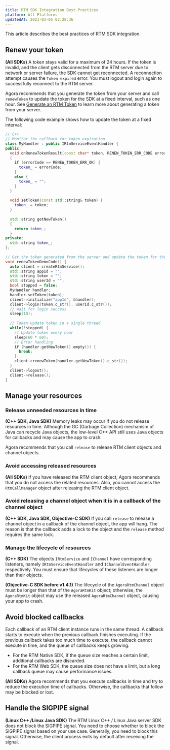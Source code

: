 ```yaml
---
title: RTM SDK Integration Best Practices
platform: All Platforms
updatedAt: 2021-03-05 02:28:36
---
```

This article describes the best practices of RTM SDK integration.

## Renew your token

**(All SDKs)** A token stays valid for a maximum of 24 hours. If the token is invalid, and the client gets disconnected from the RTM server due to network or server failure, the SDK cannot get reconnected. A reconnection attempt causes the  `Token expired` error. You must logout and login again to successfully reconnect to the RTM server.

Agora recommends that you generate the token from your server and call `renewToken` to update the token for the SDK at a fixed interval, such as one hour. See [Generate an RTM Token](https://docs.agora.io/en/Real-time-Messaging/token_server_rtm?platform=All%20Platforms) to learn more about generating a token from your server.

The following code example shows how to update the token at a fixed interval:

```cpp
// C++
// Monitor the callback for token expiration
class MyHandler : public IRtmServiceEventHandler {
public:
  void onRenewTokenResult(const char* token, RENEW_TOKEN_ERR_CODE errorCode)
  {
    if (errorCode == RENEW_TOKEN_ERR_OK) {
      token_ = errorCode;
    }
    else {
      token_ = "";
    }
  }
    
  void setToken(const std::string& token) {
    token_ = token;
  }
    
  std::string getNewToken()
  {
    return token_;
  }
private:
  std::string token_;
};
  
// Get the token generated from the server and update the token for the SDK
void renewTokenDemoCode() {
  auto client = createRtmService();
  std::string appId = "";
  std::string token = "";
  std::string userId = "";
  bool stopped = false;
  MyHandler handler;
  handler.setToken(token);
  client->initialize("appId", &handler);
  client->login(token.c_str(), userId.c_str());
  // Wait for login success
  sleep(10);
    
  // Token Update token in a single thread
  while(!stopped) {
    // Update token every hour
    sleep(60 * 60);
    // Error handling
    if (handler.getNewToken().empty()) {
      break;
    }
    client->renewToken(handler.getNewToken().c_str());
  }
  client->logout();
  client->release();
}
```

## Manage your resources

### Release unneeded resources in time

**(C++ SDK, Java SDK)** Memory leaks may occur if you do not release resources in time. Although the GC (Garbage Collection) mechanism of Java can recycle Java objects, the low-level C++ API still uses Java objects for callbacks and may cause the app to crash.

Agora recommends that you call `release` to release RTM client objects and channel objects. 

### Avoid accessing released resources

**(All SDKs)** If you have released the RTM client object, Agora recommends that you do not access the related resources. Also, you cannot access the `RtmCallManager` object after releasing the RTM client object.

### Avoid releasing a channel object when it is in a callback of the channel object

**(C++ SDK, Java SDK, Objective-C SDK)** If you call `release` to release a channel object in a callback of the channel object, the app will hang. The reason is that the callback adds a lock to the object and the `release` method requires the same lock.

### Manage the lifecycle of resources

**(C++ SDK)** The objects `IRtmService` and `IChannel` have corresponding listeners, namely `IRtmServiceEventHandler` and `IChannelEventHandler`, respectively. You must ensure that lifecycles of these listeners are longer than their objects.

**(Objective-C SDK before v1.4.1)** The lifecycle of the `AgoraRtmChannel` object must be longer than that of the `AgoraRtmKit` object; otherwise, the `AgoraRtmKit` object may use the released `AgoraRtmChannel` object, causing your app to crash.

## Avoid blocked callbacks

Each callback of an RTM client instance runs in the same thread. A callback starts to execute when the previous callback finishes executing. If the previous callback takes too much time to execute, the callback cannot execute in time, and the queue of callbacks keeps growing.

- For the RTM Native SDK, if the queue size reaches a certain limit, additional callbacks are discarded.
- For the RTM Web SDK, the queue size does not have a limit, but a long callback queue may cause performance issues.

**(All SDKs)** Agora recommends that you execute callbacks in time and try to reduce the execution time of callbacks. Otherwise, the callbacks that follow may be blocked or lost.

## Handle the SIGPIPE signal

**(Linux C++ /Linux Java SDK)** The RTM Linux C++ / Linux Java server SDK does not block the SIGPIPE signal. You need to choose whether to block the SIGPIPE signal based on your use case. Generally, you need to block this signal. Otherwise, the client process exits by default after receiving the signal.
